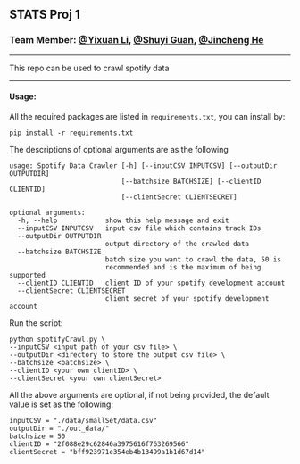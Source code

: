 ## STATS Proj 1

### Team Member: [@Yixuan Li](https://github.com/austenoooo), [@Shuyi Guan](https://github.com/clairekeke), [@Jincheng He](https://github.com/JinchengHeRyan)

--------------------

This repo can be used to crawl spotify data

--------------------

#### Usage:

All the required packages are listed in `requirements.txt`, you can install by:

```shell
pip install -r requirements.txt
```

The descriptions of optional arguments are as the following

```
usage: Spotify Data Crawler [-h] [--inputCSV INPUTCSV] [--outputDir OUTPUTDIR]
                            [--batchsize BATCHSIZE] [--clientID CLIENTID]
                            [--clientSecret CLIENTSECRET]

optional arguments:
  -h, --help            show this help message and exit
  --inputCSV INPUTCSV   input csv file which contains track IDs
  --outputDir OUTPUTDIR
                        output directory of the crawled data
  --batchsize BATCHSIZE
                        batch size you want to crawl the data, 50 is
                        recommended and is the maximum of being supported
  --clientID CLIENTID   client ID of your spotify development account
  --clientSecret CLIENTSECRET
                        client secret of your spotify development account
```

Run the script:

```shell
python spotifyCrawl.py \
--inputCSV <input path of your csv file> \
--outputDir <directory to store the output csv file> \
--batchsize <batchsize> \
--clientID <your own clientID> \
--clientSecret <your own clientSecret>
```

All the above arguments are optional, if not being provided, the default value is set as the following:

```
inputCSV = "./data/smallSet/data.csv"
outputDir = "./out_data/"
batchsize = 50
clientID = "2f088e29c62846a3975616f763269566"
clientSecret = "bff923971e354eb4b13499a1b1d67d14"
```
